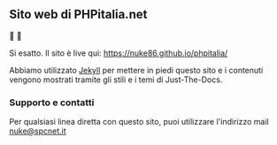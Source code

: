## Sito web di PHPitalia.net

🚀 🐼

Si esatto. Il sito è live qui: https://nuke86.github.io/phpitalia/

Abbiamo utilizzato [Jekyll](https://jekyllrb.com/) per mettere in piedi questo sito e i contenuti vengono mostrati tramite gli stili e i temi di Just-The-Docs.

### Supporto e contatti
Per qualsiasi linea diretta con questo sito, puoi utilizzare l'indirizzo mail nuke@spcnet.it